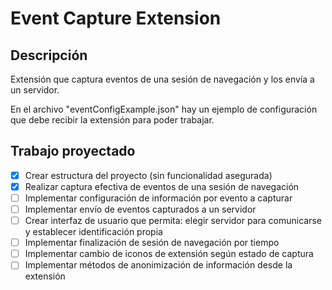 # Event Capture Extension

## Descripción
Extensión que captura eventos de una sesión de navegación y los envía a un servidor.

En el archivo "eventConfigExample.json" hay un ejemplo de configuración que debe recibir la extensión para poder trabajar.

## Trabajo proyectado
- [x] Crear estructura del proyecto (sin funcionalidad asegurada)
- [x] Realizar captura efectiva de eventos de una sesión de navegación
- [ ] Implementar configuración de información por evento a capturar
- [ ] Implementar envío de eventos capturados a un servidor
- [ ] Crear interfaz de usuario que permita: elegir servidor para comunicarse y establecer identificación propia
- [ ] Implementar finalización de sesión de navegación por tiempo
- [ ] Implementar cambio de iconos de extensión según estado de captura
- [ ] Implementar métodos de anonimización de información desde la extensión
